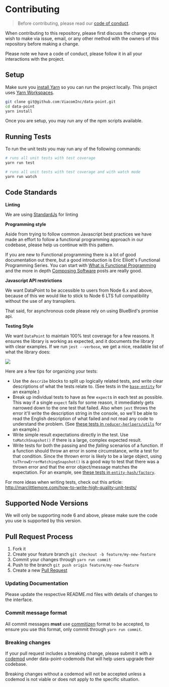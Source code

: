 # Contributing

> Before contributing, please read our [code of conduct](CODE_OF_CONDUCT.md).

When contributing to this repository, please first discuss the change you wish to make via issue,
email, or any other method with the owners of this repository before making a change. 

Please note we have a code of conduct, please follow it in all your interactions with the project.

## Setup

Make sure you [install Yarn](https://yarnpkg.com/en/docs/install) so you can run the project locally. This project uses [Yarn Workspaces](https://yarnpkg.com/lang/en/docs/workspaces/).

```bash
git clone git@github.com:ViacomInc/data-point.git
cd data-point
yarn install
```

Once you are setup, you may run any of the npm scripts available.

## Running Tests

To run the unit tests you may run any of the following commands:

```bash
# runs all unit tests with test coverage
yarn run test 

# runs all unit tests with test coverage and with watch mode
yarn run watch
```

## Code Standards

**Linting**

We are using [StandardJs](https://standardjs.com/) for linting

**Programming style**

Aside from trying to follow common Javascript best practices we have made an effort to follow a functional programming approach in our codebase, please help us continue with this pattern. 

If you are new to Functional programming there is a lot of good documentation out there, but a good introduction is Eric Elliott's Functional Programming Series. You can start with [What is Functional Programming](https://medium.com/javascript-scene/master-the-javascript-interview-what-is-functional-programming-7f218c68b3a0) and the more in depth [Composing Software](https://medium.com/javascript-scene/the-rise-and-fall-and-rise-of-functional-programming-composable-software-c2d91b424c8c#.2dfd6n6qe) posts are really good.

**Javascript API restrictions**

We want DataPoint to be accessible to users from Node 6.x and above, because of this we would like to stick to Node 6 LTS full compatibility without the use of any transpilers.

That said, for asynchronous code please rely on using BlueBird's promise api.

**Testing Style**

We want `DataPoint` to maintain 100% test coverage for a few reasons. It ensures the library is working as expected, and it documents the library with clear examples. If we run `jest --verbose`, we get a nice, readable list of what the library does:

![](https://user-images.githubusercontent.com/737065/36062198-0cf4e4ba-0e35-11e8-96da-4b27426f338f.png)

Here are a few tips for organizing your tests:

* Use the `describe` blocks to split up logically related tests, and write clear descriptions of what the tests relate to. (See tests in the [`base-entity`](https://github.com/ViacomInc/data-point/blob/b60824509467af599ef12d730a1b6cf8778d0b9d/packages/data-point/lib/entity-types/base-entity/resolve.test.js#L216) for an example.)
* Break up individual tests to have as few `expect`s in each test as possible. This way if a single `expect` fails for some reason, it immediately gets narrowed down to the one test that failed. Also when `jest` throws the error it'll write the description string in the console, so we'll be able to read the English description of what failed and not read any code to understand the problem. (See [these tests in `reducer-herlpers/utils`](https://github.com/ViacomInc/data-point/blob/b60824509467af599ef12d730a1b6cf8778d0b9d/packages/data-point/lib/reducer-types/reducer-helpers/utils/index.test.js#L5-L45) for an example.)
* Write simple result expectations directly in the test. Use `toMatchSnapshot()` if there is a large, complex expected result.
* Write tests for both the passing and the _failing_ scenarios of a function. If a function should throw an error in some circumstance, write a test for that condition. Since the thrown error is likely to be a large object, using `toThrowErrorMatchingSnapshot()` is a good way to test that there was a thrown error and that the error object/message matches the expectation. For an example, see [these tests in `entity-hash/factory`](https://github.com/ViacomInc/data-point/blob/a366091b277e94a8a98da005a4dc578b127ea3db/packages/data-point/lib/entity-types/entity-hash/factory.test.js#L61-L96).

For more ideas when writing tests, check out this article: http://marclittlemore.com/how-to-write-high-quality-unit-tests/


## Supported Node Versions

We will only be supporting node 6 and above, please make sure the code you use is supported by this version.

## Pull Request Process

1. Fork it
2. Create your feature branch `git checkout -b feature/my-new-feature`
3. Commit your changes through `yarn run commit`
4. Push to the branch `git push origin feature/my-new-feature`
5. Create a new [Pull Request](https://github.com/ViacomInc/data-point/compare)

### Updating Documentation

Please update the respective README.md files with details of changes to the interface.

### Commit message format

All commit messages **must** use [commitizen](http://commitizen.github.io/cz-cli/) format to be accepted, to ensure you use this format, only commit through `yarn run commit`.

### Breaking changes

If your pull request includes a breaking change, please submit it with a [codemod](https://github.com/facebook/jscodeshift) under
data-point-codemods that will help users upgrade their codebase.

Breaking changes without a codemod will not be accepted unless a codemod is not viable or does not apply to the specific situation.
